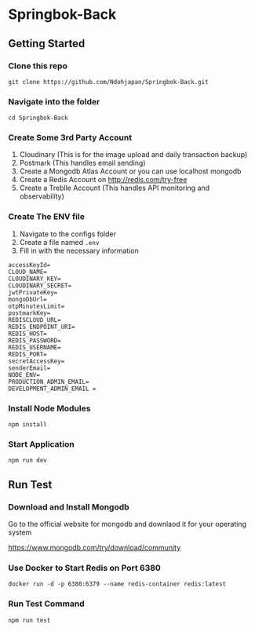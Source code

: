 # Springbok-Back

## Getting Started

### Clone this repo

~~~
git clone https://github.com/Ndohjapan/Springbok-Back.git
~~~

### Navigate into the folder

~~~
cd Springbok-Back
~~~

### Create Some 3rd Party Account
1. Cloudinary (This is for the image upload and daily transaction backup)
2. Postmark (This handles email sending)
3. Create a Mongodb Atlas Account or you can use localhost mongodb
4. Create a Redis Account on http://redis.com/try-free
5. Create a Treblle Account (This handles API monitoring and observability)
### Create The ENV file

1. Navigate to the configs folder
2. Create a file named `.env`
3. Fill in with the necessary information

~~~
accessKeyId=
CLOUD_NAME=
CLOUDINARY_KEY=
CLOUDINARY_SECRET=
jwtPrivateKey=
mongoDbUrl=
otpMinutesLimit=
postmarkKey=
REDISCLOUD_URL=
REDIS_ENDPOINT_URI=
REDIS_HOST=
REDIS_PASSWORD=
REDIS_USERNAME=
REDIS_PORT=
secretAccessKey=
senderEmail=
NODE_ENV=
PRODUCTION_ADMIN_EMAIL=
DEVELOPMENT_ADMIN_EMAIL =
~~~

### Install Node Modules

~~~
npm install
~~~

### Start Application
~~~
npm run dev
~~~

## Run Test

### Download and Install Mongodb

Go to the official website for mongodb and downlaod it for your operating system

https://www.mongodb.com/try/download/community

### Use Docker to Start Redis on Port 6380
~~~
docker run -d -p 6380:6379 --name redis-container redis:latest
~~~

### Run Test Command
~~~
npm run test
~~~


